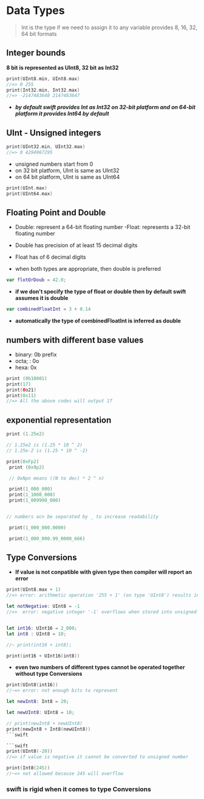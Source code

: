 # Data Types

>Int is the type if we need to assign it to any variable
>provides 8, 16, 32, 64 bit formats 



## Integer bounds

**8 bit is represented as UInt8, 32 bit as Int32**

```swift
print(UInt8.min, UInt8.max)
//=> 0 255
print(Int32.min, Int32.max)
//=> -2147483648 2147483647
```
- **_by default swift provides Int as Int32 on 32-bit platform and on 64-bit platform it provides Int64 by default_**



## UInt - Unsigned integers


```swift
print(UInt32.min, UInt32.max)
//=> 0 4294967295
```
- unsigned numbers start from 0
- on 32 bit platform, UInt is same as UInt32
- on 64 bit platform, UInt is same as UInt64

```swift
print(UInt.max)
print(UInt64.max)
```

## Floating Point and Double

- Double: represent a 64-bit floating number
-Float: represents a 32-bit floating number

- Double has precision of at least 15 decimal digits
- Float has of 6 decimal digits
- when both types are appropriate, then double is preferred

```swift
var flotOrDoub = 42.0;
```

- **if we don't specify the type of float or double then by default swift assumes it is double**


```swift
var combinedFloatInt = 3 + 0.14
```
- **automatically the type of combinedFloatInt is inferred as double**




## numbers with different base values


- binary: 0b prefix
- octa; : 0o
- hexa: 0x

```swift
print (0b10001)
print(17)
print(0o21)
print(0x11)
//=> All the above codes will output 17
```


## exponential representation


```swift
print (1.25e2)

// 1.25e2 is (1.25 * 10 ^ 2)
// 1.25e-2 is (1.25 * 10 ^ -2)

print(0xFp2)
 print (0x9p2)

 // 0xNpn means ((N to dec) * 2 ^ n)

 print(1_000_000)
 print(1_1000_000)
 print(1_009990_000)


// numbers acn be separated by _ to increase readability

 print(1_000_000.0000)

 print(1_000_000.99_0000_666)
```
 
## Type Conversions


- **If value is not conpatible with given type then compiler will report an error**

```swift
print(UInt8.max + 1)
//=> error: arithmetic operation '255 + 1' (on type 'UInt8') results in an overflow

let notNegative: UInt8 = -1
//=>  error: negative integer '-1' overflows when stored into unsigned type 'UInt8'


let int16: UInt16 = 2_000;
let int8 : UInt8 = 10;

//~ print(int16 + int8);

print(int16 + UInt16(int8))
```

- **even two numbers of different types cannot be operated together without type Conversions**

```swift
print(UInt8(int16))
//~=> error: not enough bits to represent
```

```swift
let newInt8: Int8 = 20;

let newUInt8: UInt8 = 10;

// print(newInt8 + newUInt8)
print(newInt8 + Int8(newUInt8))
```swift

```swift
print(UInt8(-20))
//=> if value is negative it cannot be converted to unsigned number
```
```swift
print(Int8(245))
//~=> not allowed because 245 will overflow
```
### swift is rigid when it comes to type Conversions


